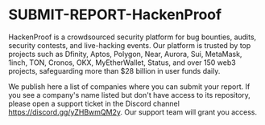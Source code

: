 # SUBMIT-REPORT-HackenProof

HackenProof is a crowdsourced security platform for bug bounties, audits, security contests, and live-hacking events. Our platform is trusted by top projects such as Dfinity, Aptos, Polygon, Near, Aurora, Sui, MetaMask, 1inch, TON, Cronos, OKX, MyEtherWallet, Status, and over 150 web3 projects, safeguarding more than $28 billion in user funds daily.

We publish here a list of companies where you can submit your report.
If you see a company's name listed but don't have access to its repository, please open a support ticket in the Discord channel https://discord.gg/yZHBwmQM2y. Our support team will grant you access.
